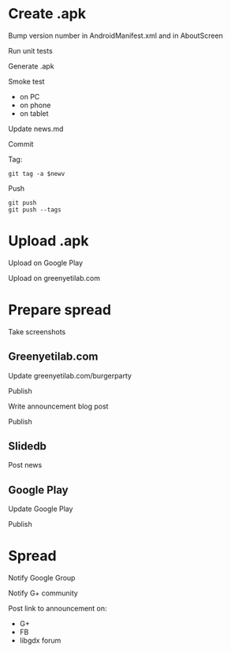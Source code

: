 # Create .apk

Bump version number in AndroidManifest.xml and in AboutScreen

Run unit tests

Generate .apk

Smoke test
- on PC
- on phone
- on tablet

Update news.md

Commit

Tag:

    git tag -a $newv

Push

    git push
    git push --tags

# Upload .apk

Upload on Google Play

Upload on greenyetilab.com

# Prepare spread

Take screenshots

## Greenyetilab.com

Update greenyetilab.com/burgerparty

Publish

Write announcement blog post

Publish

## Slidedb

Post news

## Google Play

Update Google Play

Publish

# Spread

Notify Google Group

Notify G+ community

Post link to announcement on:
- G+
- FB
- libgdx forum
